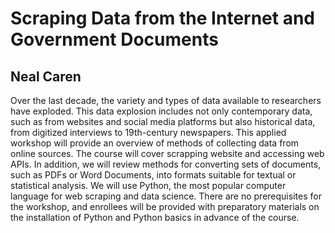 # Scraping Data from the Internet and Government Documents
## Neal Caren

Over the last decade, the variety and types of data available to researchers have exploded. This data explosion includes not only contemporary data, such as from websites and social media platforms but also historical data, from digitized interviews to 19th-century newspapers. This applied workshop will provide an overview of methods of collecting data from online sources. The course will cover scrapping website and accessing web APIs. In addition, we will review methods for converting sets of documents, such as PDFs or Word Documents, into formats suitable for textual or statistical analysis. We will use Python, the most popular computer language for web scraping and data science. There are no prerequisites for the workshop, and enrollees will be provided with preparatory materials on the installation of Python and Python basics in advance of the course.
